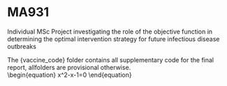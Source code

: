 # MA931

Individual MSc Project investigating the role of the objective function in determining the optimal intervention strategy for future infectious disease outbreaks

The {vaccine_code} folder contains all supplementary code for the final report, allfolders are provisional otherwise.  
\begin{equation}
  x^2-x-1=0
\end{equation}
